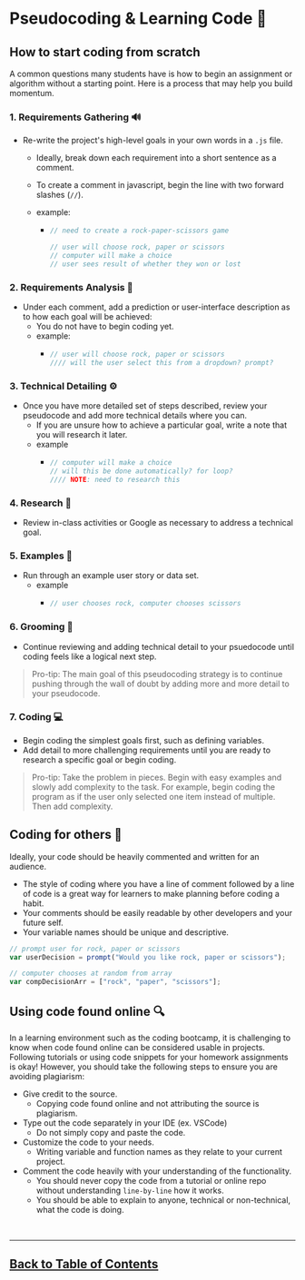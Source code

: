 # Pseudocoding & Learning Code 🧪

## How to start coding from scratch

A common questions many students have is how to begin an assignment or algorithm without a starting point. Here is a process that may help you build momentum.

### 1. Requirements Gathering 🔊

- Re-write the project's high-level goals in your own words in a `.js` file.

  - Ideally, break down each requirement into a short sentence as a comment.
  - To create a comment in javascript, begin the line with two forward slashes (`//`).
  - example:

    - ```js
      // need to create a rock-paper-scissors game

      // user will choose rock, paper or scissors
      // computer will make a choice
      // user sees result of whether they won or lost
      ```

### 2. Requirements Analysis 📖

- Under each comment, add a prediction or user-interface description as to how each goal will be achieved:
  - You do not have to begin coding yet.
  - example:
    - ```js
      // user will choose rock, paper or scissors
      //// will the user select this from a dropdown? prompt?
      ```

### 3. Technical Detailing ⚙️

- Once you have more detailed set of steps described, review your pseudocode and add more technical details where you can.
  - If you are unsure how to achieve a particular goal, write a note that you will research it later.
  - example
    - ```js
      // computer will make a choice
      // will this be done automatically? for loop?
      //// NOTE: need to research this
      ```

### 4. Research 🔬

- Review in-class activities or Google as necessary to address a technical goal.

### 5. Examples 🎪

- Run through an example user story or data set.
  - example
    - ```js
      // user chooses rock, computer chooses scissors
      ```

### 6. Grooming 🧹

- Continue reviewing and adding technical detail to your psuedocode until coding feels like a logical next step.

> Pro-tip: The main goal of this pseudocoding strategy is to continue pushing through the wall of doubt by adding more and more detail to your pseudocode.

### 7. Coding 💻

- Begin coding the simplest goals first, such as defining variables.
- Add detail to more challenging requirements until you are ready to research a specific goal or begin coding.

> Pro-tip: Take the problem in pieces. Begin with easy examples and slowly add complexity to the task. For example, begin coding the program as if the user only selected one item instead of multiple. Then add complexity.

## Coding for others 🙌

Ideally, your code should be heavily commented and written for an audience.

- The style of coding where you have a line of comment followed by a line of code is a great way for learners to make planning before coding a habit.
- Your comments should be easily readable by other developers and your future self.
- Your variable names should be unique and descriptive.

```js
// prompt user for rock, paper or scissors
var userDecision = prompt("Would you like rock, paper or scissors");

// computer chooses at random from array
var compDecisionArr = ["rock", "paper", "scissors"];
```

## Using code found online 🔍

In a learning environment such as the coding bootcamp, it is challenging to know when code found online can be considered usable in projects. Following tutorials or using code snippets for your homework assignments is okay! However, you should take the following steps to ensure you are avoiding plagiarism:

- Give credit to the source.
  - Copying code found online and not attributing the source is plagiarism.
- Type out the code separately in your IDE (ex. VSCode)
  - Do not simply copy and paste the code.
- Customize the code to your needs.
  - Writing variable and function names as they relate to your current project.
- Comment the code heavily with your understanding of the functionality.
  - You should never copy the code from a tutorial or online repo without understanding `line-by-line` how it works. 
  - You should be able to explain to anyone, technical or non-technical, what the code is doing.

<br>
<hr>


## [Back to Table of Contents](./README.md)